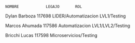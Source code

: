     NOMBRE            LEGAJO       ROL 
  

Dylan Barboza         117698       LIDER/Automatizacion LVL1/Testing

Marcos Ahumada        117586        Automatizacion LVL1/LVL2/Testing

Bricchi Lucas         117598       Microservicios/Testing


